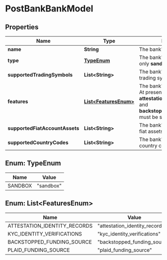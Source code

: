 

# PostBankBankModel


## Properties

| Name | Type | Description | Notes |
|------------ | ------------- | ------------- | -------------|
|**name** | **String** | The bank&#39;s name. |  |
|**type** | [**TypeEnum**](#TypeEnum) | The bank&#39;s type. At present, only **sandbox** is supported. |  |
|**supportedTradingSymbols** | **List&lt;String&gt;** | The bank&#39;s list of supported trading symbols. |  |
|**features** | [**List&lt;FeaturesEnum&gt;**](#List&lt;FeaturesEnum&gt;) | The bank&#39;s enabled features. At present, both **attestation_identity_records** and **backstopped_funding_source** must be set. |  |
|**supportedFiatAccountAssets** | **List&lt;String&gt;** | The bank&#39;s list of supported fiat assets. |  |
|**supportedCountryCodes** | **List&lt;String&gt;** | The bank&#39;s list of supported country codes. |  [optional] |



## Enum: TypeEnum

| Name | Value |
|---- | -----|
| SANDBOX | &quot;sandbox&quot; |



## Enum: List&lt;FeaturesEnum&gt;

| Name | Value |
|---- | -----|
| ATTESTATION_IDENTITY_RECORDS | &quot;attestation_identity_records&quot; |
| KYC_IDENTITY_VERIFICATIONS | &quot;kyc_identity_verifications&quot; |
| BACKSTOPPED_FUNDING_SOURCE | &quot;backstopped_funding_source&quot; |
| PLAID_FUNDING_SOURCE | &quot;plaid_funding_source&quot; |



